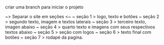 criar uma branch para iniciar o projeto

~> Separar o site em seções <~
 ~ seção 1 > logo, texto e botões
 ~ seção 2 > segundo texto, imagem e textos laterais
 ~ seção 3 > terceiro texto, imagen abaixo
 ~ seção 4 > quarto texto e imagens com seus respectivos textos abaixo
 ~ seção 5 > seção com logos
 ~ seção 6 > texto final com botões
 ~ seção 7 > rodapé da pagina.



 


